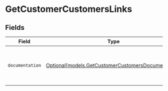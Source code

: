 # GetCustomerCustomersLinks


## Fields

| Field                                                                                                | Type                                                                                                 | Required                                                                                             | Description                                                                                          |
| ---------------------------------------------------------------------------------------------------- | ---------------------------------------------------------------------------------------------------- | ---------------------------------------------------------------------------------------------------- | ---------------------------------------------------------------------------------------------------- |
| `documentation`                                                                                      | [Optional[models.GetCustomerCustomersDocumentation]](../models/getcustomercustomersdocumentation.md) | :heavy_minus_sign:                                                                                   | The URL to the generic Mollie API error handling guide.                                              |